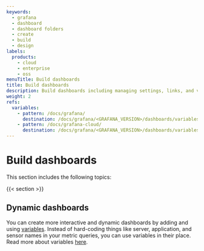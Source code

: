 ```yaml
---
keywords:
  - grafana
  - dashboard
  - dashboard folders
  - create
  - build
  - design
labels:
  products:
    - cloud
    - enterprise
    - oss
menuTitle: Build dashboards
title: Build dashboards
description: Build dashboards including managing settings, links, and version history
weight: 2
refs:
  variables:
    - pattern: /docs/grafana/
      destination: /docs/grafana/<GRAFANA_VERSION>/dashboards/variables/
    - pattern: /docs/grafana-cloud/
      destination: /docs/grafana/<GRAFANA_VERSION>/dashboards/variables/
---
```


# Build dashboards

This section includes the following topics:

{{< section >}}

## Dynamic dashboards

You can create more interactive and dynamic dashboards by adding and using [variables](ref:variables). Instead of hard-coding things like server, application, and sensor names in your metric queries, you can use variables in their place. Read more about variables [here](ref:variables).

